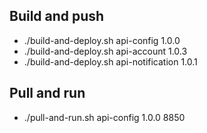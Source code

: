 ## Build and push
- ./build-and-deploy.sh api-config 1.0.0
- ./build-and-deploy.sh api-account 1.0.3
- ./build-and-deploy.sh api-notification 1.0.1

## Pull and run
- ./pull-and-run.sh api-config 1.0.0 8850